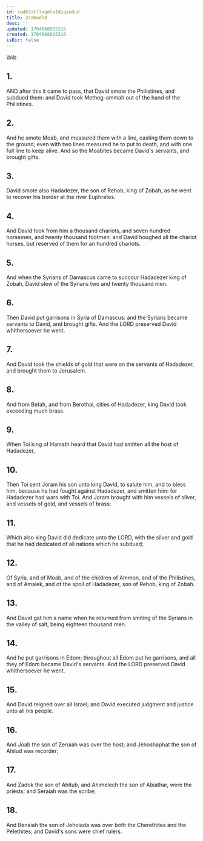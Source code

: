 ```yaml
---
id: rq463stllxqmla1diqiedud
title: 2samuel8
desc: ''
updated: 1704668915316
created: 1704668915316
isDir: false
---
```

\b\b
## 1.
AND after this it came to pass, that David smote the Philistines, and subdued them: and David took Metheg-ammah out of the hand of the Philistines.
## 2.
And he smote Moab, and measured them with a line, casting them down to the ground; even with two lines measured he to put to death, and with one full line to keep alive.  And so the Moabites became David's servants, and brought gifts.
## 3.
David smote also Hadadezer, the son of Rehob, king of Zobah, as he went to recover his border at the river Euphrates.
## 4.
And David took from him a thousand chariots, and seven hundred horsemen, and twenty thousand footmen: and David houghed all the chariot horses, but reserved of them for an hundred chariots.
## 5.
And when the Syrians of Damascus came to succour Hadadezer king of Zobah, David slew of the Syrians two and twenty thousand men.
## 6.
Then David put garrisons in Syria of Damascus: and the Syrians became servants to David, and brought gifts.  And the LORD preserved David whithersoever he went.
## 7.
And David took the shields of gold that were on the servants of Hadadezer, and brought them to Jerusalem.
## 8.
And from Betah, and from Berothai, cities of Hadadezer, king David took exceeding much brass.
## 9.
When Toi king of Hamath heard that David had smitten all the host of Hadadezer,
## 10.
Then Toi sent Joram his son unto king David, to salute him, and to bless him, because he had fought against Hadadezer, and smitten him: for Hadadezer had wars with Toi.  And Joram brought with him vessels of silver, and vessels of gold, and vessels of brass:
## 11.
Which also king David did dedicate unto the LORD, with the silver and gold that he had dedicated of all nations which he subdued;
## 12.
Of Syria, and of Moab, and of the children of Ammon, and of the Philistines, and of Amalek, and of the spoil of Hadadezer, son of Rehob, king of Zobah.
## 13.
And David gat him a name when he returned from smiting of the Syrians in the valley of salt, being eighteen thousand men.
## 14.
And he put garrisons in Edom; throughout all Edom put he garrisons, and all they of Edom became David's servants.  And the LORD preserved David whithersoever he went.
## 15.
And David reigned over all Israel; and David executed judgment and justice unto all his people.
## 16.
And Joab the son of Zeruiah was over the host; and Jehoshaphat the son of Ahilud was recorder;
## 17.
And Zadok the son of Ahitub, and Ahimelech the son of Abiathar, were the priests; and Seraiah was the scribe;
## 18.
And Benaiah the son of Jehoiada was over both the Cherethites and the Pelethites; and David's sons were chief rulers.
